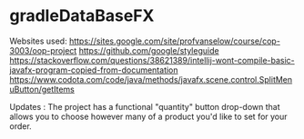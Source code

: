 # gradleDataBaseFX

Websites used:
  https://sites.google.com/site/profvanselow/course/cop-3003/oop-project
  https://github.com/google/styleguide
  https://stackoverflow.com/questions/38621389/intellij-wont-compile-basic-javafx-program-copied-from-documentation
  https://www.codota.com/code/java/methods/javafx.scene.control.SplitMenuButton/getItems
  
Updates :
  The project has a functional "quantity" button drop-down that allows you to choose however many of a product you'd like to set for your order.
  

